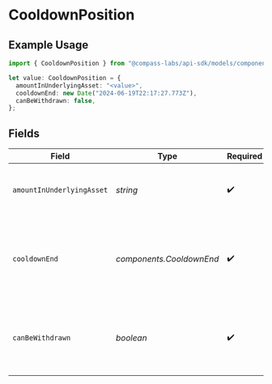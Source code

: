 # CooldownPosition

## Example Usage

```typescript
import { CooldownPosition } from "@compass-labs/api-sdk/models/components";

let value: CooldownPosition = {
  amountInUnderlyingAsset: "<value>",
  cooldownEnd: new Date("2024-06-19T22:17:27.773Z"),
  canBeWithdrawn: false,
};
```

## Fields

| Field                                                         | Type                                                          | Required                                                      | Description                                                   |
| ------------------------------------------------------------- | ------------------------------------------------------------- | ------------------------------------------------------------- | ------------------------------------------------------------- |
| `amountInUnderlyingAsset`                                     | *string*                                                      | :heavy_check_mark:                                            | The amount of USDe currently in a cooldown period.            |
| `cooldownEnd`                                                 | *components.CooldownEnd*                                      | :heavy_check_mark:                                            | When the cooldown period ends. ISO 8601 format. UTC timezone. |
| `canBeWithdrawn`                                              | *boolean*                                                     | :heavy_check_mark:                                            | Whether the USDe in cooldown can be withdrawn at this moment. |